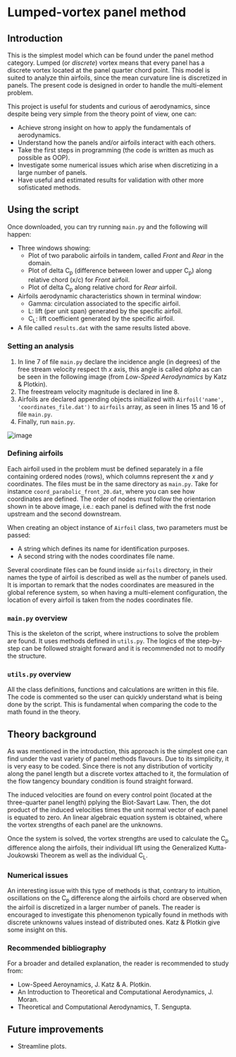 # Lumped-vortex panel method

## Introduction
This is the simplest model which can be found under the panel method category. Lumped (or _discrete_) vortex means that every panel has a discrete vortex located at the panel quarter chord point. This model is suited to analyze thin airfoils, since the mean curvature line is discretized in panels. The present code is designed in order to handle the multi-element problem.

This project is useful for students and curious of aerodynamics, since despite being very simple from the theory point of view, one can:
- Achieve strong insight on how to apply the fundamentals of aerodynamics.
- Understand how the panels and/or airfoils interact with each others.
- Take the first steps in programming (the code is written as much as possible as OOP).
- Investigate some numerical issues which arise when discretizing in a large number of panels.
- Have useful and estimated results for validation with other more sofisticated methods.

## Using the script
Once downloaded, you can try running `main.py` and the following will happen:
- Three windows showing:
  - Plot of two parabolic airfoils in tandem, called _Front_ and _Rear_ in the domain.
  - Plot of delta C<sub>p</sub> (difference between lower and upper C<sub>p</sub>) along relative chord (x/c) for _Front_ airfoil.
  - Plot of delta C<sub>p</sub> along relative chord for _Rear_ airfoil.
- Airfoils aerodynamic characteristics shown in terminal window:
  - Gamma: circulation associated to the specific airfoil.
  - L: lift (per unit span) generated by the specific airfoil.
  - C<sub>L</sub>: lift coefficient generated by the specific airfoil.
- A file called `results.dat` with the same results listed above.

### Setting an analysis
1. In line 7 of file `main.py` declare the incidence angle (in degrees) of the free stream velocity respect th _x_ axis, this angle is called _alpha_ as can be seen in the following image (from _Low-Speed Aerodynamics_ by Katz & Plotkin).
2. The freestream velocity magnitude is declared in line 8.
3. Airfoils are declared appending objects initialized with `Airfoil('name', 'coordinates_file.dat')` to `airfoils` array, as seen in lines 15 and 16 of file `main.py`.
4. Finally, run `main.py`.

![image](https://github.com/pzitelli84/discrete-vortex-panel-method/assets/8440605/74f7adc4-d11f-47ed-9bd6-cb4acae9e762)

### Defining airfoils
Each airfoil used in the problem must be defined separately in a file containing ordered nodes (rows), which columns represent the _x_ and _y_ coordinates. The files must be in the same directory as `main.py`. Take for instance `coord_parabolic_front_20.dat`, where you can see how coordinates are defined. The order of nodes must follow the orientarion shown in te above image, i.e.: each panel is defined with the frst node upstream and the second downstream.

When creating an object instance of `Airfoil` class, two parameters must be passed:
- A string which defines its name for identification purposes.
- A second string with the nodes coordinates file name.

Several coordinate files can be found inside `airfoils` directory, in their names the type of airfoil is described as well as the number of panels used. It is importan to remark that the nodes coordinates are measured in the global reference system, so when having a multi-element configuration, the location of every airfoil is taken from the nodes coordinates file.

### `main.py` overview
This is the skeleton of the script, where instructions to solve the problem are found. It uses methods defined in `utils.py`. The logics of the step-by-step can be followed straight forward and it is recommended not to modify the structure.

### `utils.py` overview
All the class definitions, functions and calculations are written in this file. The code is commented so the user can quickly understand what is being done by the script. This is fundamental when comparing the code to the math found in the theory.

## Theory background
As was mentioned in the introduction, this approach is the simplest one can find under the vast variety of panel methods flavours. Due to its simplicity, it is very easy to be coded. Since there is not any distribution of vorticity along the panel length but a discrete vortex attached to it, the formulation of the flow tangency boundary condition is found straight forward.

The induced velocities are found on every control point (located at the three-quarter panel length) pplying the Biot-Savart Law. Then, the dot product of the induced velocities times the unit normal vector of each panel is equated to zero. An linear algebraic equation system is obtained, where the vortex strengths of each panel are the unknowns.

Once the system is solved, the vortex strengths are used to calculate the C<sub>p</sub> difference along the airfoils, their individual lift using the Generalized Kutta-Joukowski Theorem as well as the individual C<sub>L</sub>.

### Numerical issues
An interesting issue with this type of methods is that, contrary to intuition, oscillations on the C<sub>p</sub> difference along the airfoils chord are observed when the airfoil is discretized in a larger number of panels. The reader is encouraged to investigate this phenomenon typically found in methods with discrete unknowns values instead of distributed ones. Katz & Plotkin give some insight on this.

### Recommended bibliography
For a broader and detailed explanation, the reader is recommended to study from:
- Low-Speed Aeroynamics, J. Katz & A. Plotkin.
- An Introduction to Theoretical and Computational Aerodynamics, J. Moran.
- Theoretical and Computational Aerodynamics, T. Sengupta.

## Future improvements
- Streamline plots.
